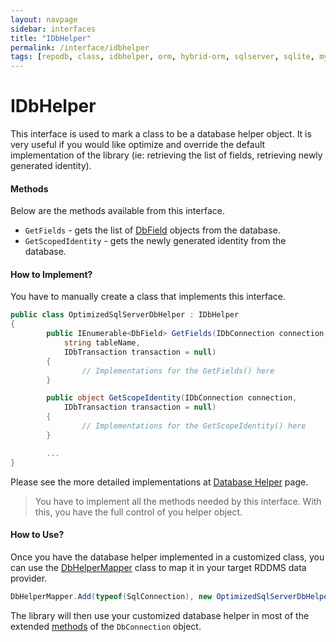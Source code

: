 ```yaml
---
layout: navpage
sidebar: interfaces
title: "IDbHelper"
permalink: /interface/idbhelper
tags: [repodb, class, idbhelper, orm, hybrid-orm, sqlserver, sqlite, mysql, postgresql]
---
```


# IDbHelper

This interface is used to mark a class to be a database helper object. It is very useful if you would like optimize and override the default implementation of the library (ie: retrieving the list of fields, retrieving newly generated identity).

#### Methods

Below are the methods available from this interface.

- `GetFields` - gets the list of [DbField](/class/dbfield) objects from the database.
- `GetScopedIdentity` - gets the newly generated identity from the database.

#### How to Implement?

You have to manually create a class that implements this interface.

```csharp
public class OptimizedSqlServerDbHelper : IDbHelper
{
        public IEnumerable<DbField> GetFields(IDbConnection connection,
            string tableName,
            IDbTransaction transaction = null)
        {
                // Implementations for the GetFields() here
        }

        public object GetScopeIdentity(IDbConnection connection,
            IDbTransaction transaction = null)
        {
                // Implementations for the GetScopeIdentity() here
        }

        ...
}
```

Please see the more detailed implementations at [Database Helper](/extensibility/databasehelper) page.

> You have to implement all the methods needed by this interface. With this, you have the full control of you helper object.

#### How to Use?

Once you have the database helper implemented in a customized class, you can use the [DbHelperMapper](/mapper/dbhelpermapper) class to map it in your target RDDMS data provider.

```csharp
DbHelperMapper.Add(typeof(SqlConnection), new OptimizedSqlServerDbHelper(), true);
```

The library will then use your customized database helper in most of the extended [methods](/docs#methods) of the `DbConnection` object.